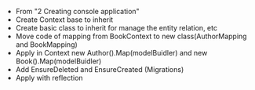 *   From "2 Creating console application"
*   Create Context base to inherit
*   Create basic class to inherit for manage the entity relation, etc
*   Move code of mapping from BookContext to new class(AuthorMapping and BookMapping)
*   Apply in Context new Author().Map(modelBuidler) and new Book().Map(modelBuidler)
*   Add EnsureDeleted and EnsureCreated (Migrations)
*   Apply with reflection



